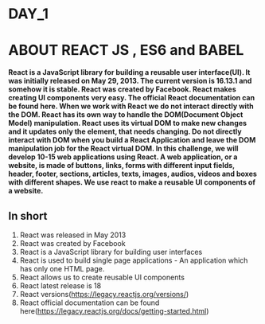 # DAY_1
# ABOUT REACT JS , ES6 and BABEL 
**React is a JavaScript library for building a reusable user interface(UI). It was initially released on May 29, 2013. The current version is 16.13.1 and somehow it is stable. React was created by Facebook. React makes creating UI components very easy. The official React documentation can be found here. When we work with React we do not interact directly with the DOM. React has its own way to handle the DOM(Document Object Model) manipulation. React uses its virtual DOM to make new changes and it updates only the element, that needs changing. Do not directly interact with DOM when you build a React Application and leave the DOM manipulation job for the React virtual DOM. In this challenge, we will develop 10-15 web applications using React. A web application, or a website, is made of buttons, links, forms with different input fields, header, footer, sections, articles, texts, images, audios, videos and boxes with different shapes. We use react to make a reusable UI components of a website.**

## In short 

1. React was released in May 2013
2. React was created by Facebook
3. React is a JavaScript library for building user interfaces
4. React is used to build single page applications - An application which has only one HTML page.
5. React allows us to create reusable UI components
6. React latest release is 18
7. React versions(https://legacy.reactjs.org/versions/)
8. React official documentation can be found here(https://legacy.reactjs.org/docs/getting-started.html)

